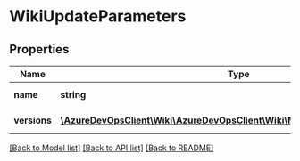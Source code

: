 # WikiUpdateParameters

## Properties
Name | Type | Description | Notes
------------ | ------------- | ------------- | -------------
**name** | **string** | Name for wiki. | [optional] 
**versions** | [**\AzureDevOpsClient\Wiki\AzureDevOpsClient\Wiki\Model\GitVersionDescriptor[]**](GitVersionDescriptor.md) | Versions of the wiki. | [optional] 

[[Back to Model list]](../README.md#documentation-for-models) [[Back to API list]](../README.md#documentation-for-api-endpoints) [[Back to README]](../README.md)


